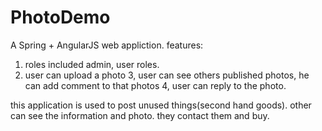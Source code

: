 # PhotoDemo 

A Spring + AngularJS web appliction.
features:
1. roles included admin, user roles.
2. user can upload a photo
3, user can see others published photos, he can add comment to that photos
4, user can reply to the photo.

this application is used to post unused things(second hand goods). other can see the information and photo. they contact them and buy. 
